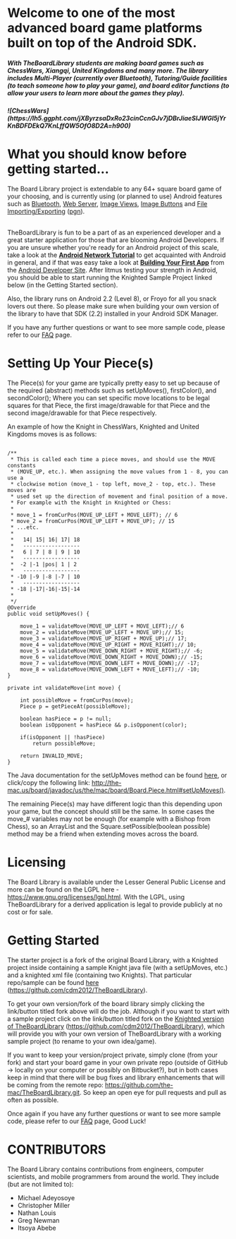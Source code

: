 Welcome to one of the most advanced board game platforms built on top of the Android SDK. 
===============
<h5>With TheBoardLibrary students are making board games such as ChessWars, Xiangqi, United Kingdoms and many more. The library includes Multi-Player (currently over Bluetooth), Tutoring/Guide facilities (to teach someone how to play your game), and board editor functions (to allow your users to learn more about the games they play).
<h5>
![ChessWars](https://lh5.ggpht.com/jXByrzsaDxRo23cinCcnGJv7jDBrJiaeSlJWGl5jYrKnBDFDEkQ7KnLffQW5OfO8D2A=h900)

What you should know before getting started...
===============
The Board Library project is extendable to any 64+ square board game of your choosing, and is currently using (or planned to use) Android features such as <a href="http://developer.android.com/guide/topics/connectivity/bluetooth.html">Bluetooth</a>,
			 <a href="http://developer.android.com/reference/java/net/Socket.html">Web Server</a>, <a href="http://developer.android.com/reference/android/widget/ImageView.html">Image Views</a>, 
			 <a href="http://developer.android.com/reference/android/widget/ImageView.html">Image Buttons</a> and <a href="http://developer.android.com/guide/topics/data/data-storage.html">File Importing/Exporting</a> 
			 (<a href="http://en.wikipedia.org/wiki/Portable_Game_Notation">pgn</a>).<br><br>
			 
TheBoardLibrary is fun to be a part of as an experienced developer and a great starter application for those that are blooming Android Developers. If you are unsure whether you're ready for an Android project of this scale, take a look at the <b><a href="http://cse.spsu.edu/cslab/tutors/android.htm">Android Network Tutorial</a></b> to get acquainted with Android in general, and if that was easy take a look at <b><a href="https://developer.android.com/training/basics/firstapp/index.html?hl=it">Building Your First App</a></b> from the <a href="https://developer.android.com">Android Developer Site</a>. After litmus testing your strength in Android, you should be able to start running the Knighted Sample Project linked below (in the Getting Started section).

Also, the library runs on Android 2.2 (Level 8), or Froyo for all you snack lovers out there. So please make sure when building your own version of the library to have that SDK (2.2) installed in your Android SDK Manager.

If you have any further questions or want to see more sample code, please refer to our [FAQ](https://github.com/the-mac/TheBoardLibrary/wiki/Frequently-Asked-Questions) page.


Setting Up Your Piece(s)
===============
The Piece(s) for your game are typically pretty easy to set up because of the required (abstract) methods such as setUpMoves(), firstColor(), and secondColor(); Where you can set specific move locations to be legal squares for that Piece, the first image/drawable for that Piece and the second image/drawable for that Piece respectively.

An example of how the Knight in ChessWars, Knighted and United Kingdoms moves is as follows:

```

/** 
 * This is called each time a piece moves, and should use the MOVE constants 
 * (MOVE_UP, etc.). When assigning the move values from 1 - 8, you can use a 
 * clockwise motion (move_1 - top left, move_2 - top, etc.). These moves are 
 * used set up the direction of movement and final position of a move.
 * For example with the Knight in Knighted or Chess:
 * 
 * move_1 = fromCurPos(MOVE_UP_LEFT + MOVE_LEFT); // 6
 * move_2 = fromCurPos(MOVE_UP_LEFT + MOVE_UP); // 15
 * ...etc.
 * 
 *   14| 15| 16| 17| 18
 *   ------------------
 *   6 | 7 | 8 | 9 | 10
 *   ------------------
 *  -2 |-1 |pos| 1 | 2
 *   ------------------
 * -10 |-9 |-8 |-7 | 10
 *   ------------------
 * -18 |-17|-16|-15|-14
 * 
 */
@Override
public void setUpMoves() {

	move_1 = validateMove(MOVE_UP_LEFT + MOVE_LEFT);// 6
	move_2 = validateMove(MOVE_UP_LEFT + MOVE_UP);// 15;
	move_3 = validateMove(MOVE_UP_RIGHT + MOVE_UP);// 17;
	move_4 = validateMove(MOVE_UP_RIGHT + MOVE_RIGHT);// 10;
	move_5 = validateMove(MOVE_DOWN_RIGHT + MOVE_RIGHT);// -6;
	move_6 = validateMove(MOVE_DOWN_RIGHT + MOVE_DOWN);// -15;
	move_7 = validateMove(MOVE_DOWN_LEFT + MOVE_DOWN);// -17;
	move_8 = validateMove(MOVE_DOWN_LEFT + MOVE_LEFT);// -10;
}
	
private int validateMove(int move) {
	
	int possibleMove = fromCurPos(move);
	Piece p = getPieceAt(possibleMove);
	
	boolean hasPiece = p != null;
	boolean isOpponent = hasPiece && p.isOpponent(color);
	
	if(isOpponent || !hasPiece)
		return possibleMove;
	
	return INVALID_MOVE;
}

```

The Java documentation for the setUpMoves method can be found [here](http://the-mac.us/board/javadoc/us/the/mac/board/Board.Piece.html#setUpMoves()), or click/copy the following link: http://the-mac.us/board/javadoc/us/the/mac/board/Board.Piece.html#setUpMoves().

The remaining Piece(s) may have different logic than this depending upon your game, but the concept should still be the same. In some cases the move_# variables may not be enough (for example with a Bishop from Chess), so an ArrayList and the Square.setPossible(boolean possible) method may be a friend when extending moves across the board.


Licensing
===============
The Board Library is available under the Lesser General Public License and more can be found on the LGPL here - https://www.gnu.org/licenses/lgpl.html. With the LGPL, using TheBoardLibrary for a derived application is legal to provide publicly at no cost or for sale.

	 
Getting Started
===============
The starter project is a fork of the original Board Library, with a Knighted project inside containing a sample Knight java file (with a setUpMoves, etc.) and a knighted xml file (containing two Knights). That particular repo/sample can be found [here](https://github.com/cdm2012/TheBoardLibrary) (https://github.com/cdm2012/TheBoardLibrary). 

To get your own version/fork of the board library simply clicking the link/button titled fork above will do the job. Although if you want to start with a sample project click on the link/button titled fork on the [Knighted version of TheBoardLibrary](https://github.com/cdm2012/TheBoardLibrary) (https://github.com/cdm2012/TheBoardLibrary), which will provide you with your own version of TheBoardLibrary with a working sample project (to rename to your own idea/game). 

If you want to keep your version/project private, simply clone (from your fork) and start your board game in your own private repo (outside of GitHub -> locally on your computer or possibly on Bitbucket?), but in both cases keep in mind that there will be bug fixes and library enhancements that will be coming from the remote repo: https://github.com/the-mac/TheBoardLibrary.git. So keep an open eye for pull requests and pull as often as possible.


Once again if you have any further questions or want to see more sample code, please refer to our [FAQ](https://github.com/the-mac/TheBoardLibrary/wiki/Frequently-Asked-Questions) page, Good Luck!

# CONTRIBUTORS

The Board Library contains contributions from engineers, computer scientists, and mobile programmers
from around the world. They include (but are not limited to):

* Michael Adeyosoye
* Christopher Miller
* Nathan Louis
* Greg Newman
* Itsoya Abebe
